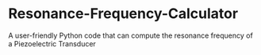 # Resonance-Frequency-Calculator
A user-friendly Python code that can compute the resonance frequency of a Piezoelectric Transducer 
